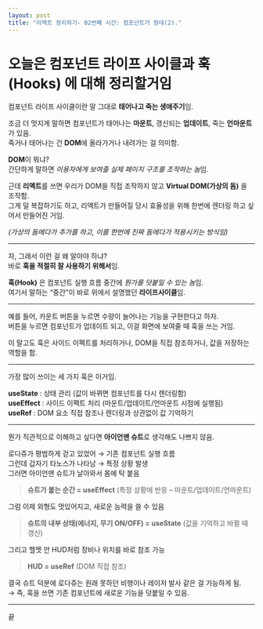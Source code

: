 ```yaml
---
layout: post
title: "리엑트 정리하기- 02번째 시간: 컴포넌트가 뭔데(2)."
---
```


# 오늘은 **컴포넌트 라이프 사이클**과 **훅(Hooks)** 에 대해 정리할거임

컴포넌트 라이프 사이클이란 말 그대로 **태어나고 죽는 생애주기**임.  

조금 더 멋지게 말하면 컴포넌트가 태어나는 **마운트**, 갱신되는 **업데이트**, 죽는 **언마운트**가 있음.  
죽거나 태어나는 건 **DOM**에 올라가거나 내려가는 걸 의미함.  

**DOM**이 뭐냐?  
간단하게 말하면 *이용자에게 보여줄 실제 페이지 구조를 조작하는 놈*임.  

근데 **리엑트**를 쓰면 우리가 DOM을 직접 조작하지 않고 **Virtual DOM(가상의 돔)** 을 조작함.  
그게 덜 복잡하기도 하고, 리엑트가 만들어질 당시 효율성을 위해 한번에 렌더링 하고 싶어서 만들어진 거임.  

*(가상의 돔에다가 추가를 하고, 이를 한번에 진짜 돔에다가 적용시키는 방식임)*  

---

자, 그래서 이런 걸 왜 알아야 하냐?  
바로 **훅을 적절히 잘 사용하기 위해서**임.  

**훅(Hook)** 은 컴포넌트 실행 흐름 중간에 *뭔가를 덧붙일 수 있는 놈*임.  
여기서 말하는 “중간”이 바로 위에서 설명했던 **라이프사이클**임.  

---

예를 들어, 카운트 버튼을 누르면 수량이 늘어나는 기능을 구현한다고 하자.  
버튼을 누르면 컴포넌트가 업데이트 되고, 이걸 화면에 보여줄 때 훅을 쓰는 거임.  

이 말고도 훅은 사이드 이펙트를 처리하거나, DOM을 직접 참조하거나, 값을 저장하는 역할을 함.  

---

가장 많이 쓰이는 세 가지 훅은 이거임.  

**useState** : 상태 관리 (값이 바뀌면 컴포넌트를 다시 렌더링함)  
**useEffect** : 사이드 이펙트 처리 (마운트/업데이트/언마운트 시점에 실행됨)  
**useRef** : DOM 요소 직접 참조나 렌더링과 상관없이 값 기억하기  

---

뭔가 직관적으로 이해하고 싶다면 **아이언맨 슈트**로 생각해도 나쁘지 않음.  

로다쥬가 평범하게 걷고 있었어 → 기존 컴포넌트 실행 흐름  
그런데 갑자기 타노스가 나타남 → 특정 상황 발생  
그러면 아이언맨 슈트가 날아와서 몸에 탁 붙음  
> **슈트가 붙는 순간 = useEffect** (특정 상황에 반응 – 마운트/업데이트/언마운트)  

그럼 이제 외형도 멋있어지고, 새로운 능력을 쓸 수 있음  
> **슈트의 내부 상태(에너지, 무기 ON/OFF) = useState** (값을 기억하고 바뀔 때 갱신)  

그리고 헬멧 안 HUD처럼 장비나 위치를 바로 참조 가능  
> **HUD = useRef** (DOM 직접 참조)  

결국 슈트 덕분에 로다쥬는 원래 못하던 비행이나 레이저 발사 같은 걸 가능하게 됨.  
→ 즉, 훅을 쓰면 기존 컴포넌트에 새로운 기능을 덧붙일 수 있음.  

---

끝
